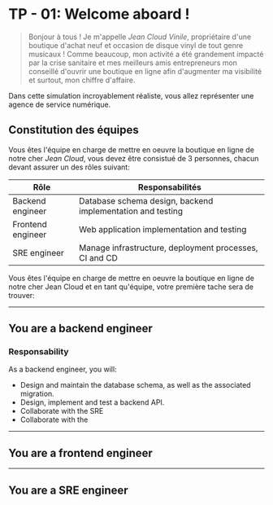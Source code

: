 # TP - 01: Welcome aboard !

> Bonjour à tous ! Je m'appelle _Jean Cloud Vinile_, propriétaire d'une boutique d'achat
> neuf et occasion de disque vinyl de tout genre musicaux ! Comme beaucoup, mon activité
> a été grandement impacté par la crise sanitaire et mes meilleurs amis entrepreneurs
> mon conseillé d'ouvrir une boutique en ligne afin d'augmenter ma visibilité et surtout,
> mon chiffre d'affaire.

Dans cette simulation incroyablement réaliste, vous allez représenter une agence de service
numérique.

## Constitution des équipes

Vous êtes l'équipe en charge de mettre en oeuvre la boutique en ligne de notre cher
_Jean Cloud_, vous devez être consistué de 3 personnes, chacun devant assurer un des rôles
suivant:

| Rôle              | Responsabilités                                                     |
| ----------------- | ------------------------------------------------------------------- |
| Backend engineer  | Database schema design, backend implementation and testing          |
| Frontend engineer | Web application implementation and testing                          |
| SRE engineer      | Manage infrastructure, deployment processes, CI and CD              |


Vous êtes l'équipe en charge de mettre en oeuvre la boutique en ligne de notre
cher Jean Cloud et en tant qu'équipe, votre première tache sera de trouver:


---

## You are a backend engineer

### Responsability

As a backend engineer, you will:

- Design and maintain the database schema, as well as the associated migration.
- Design, implement and test a backend API.
- Collaborate with the SRE
- Collaborate with the 

---

## You are a frontend engineer

---

## You are a SRE engineer